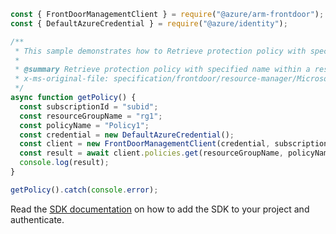 ```javascript
const { FrontDoorManagementClient } = require("@azure/arm-frontdoor");
const { DefaultAzureCredential } = require("@azure/identity");

/**
 * This sample demonstrates how to Retrieve protection policy with specified name within a resource group.
 *
 * @summary Retrieve protection policy with specified name within a resource group.
 * x-ms-original-file: specification/frontdoor/resource-manager/Microsoft.Network/stable/2020-11-01/examples/WafPolicyGet.json
 */
async function getPolicy() {
  const subscriptionId = "subid";
  const resourceGroupName = "rg1";
  const policyName = "Policy1";
  const credential = new DefaultAzureCredential();
  const client = new FrontDoorManagementClient(credential, subscriptionId);
  const result = await client.policies.get(resourceGroupName, policyName);
  console.log(result);
}

getPolicy().catch(console.error);
```

Read the [SDK documentation](https://github.com/Azure/azure-sdk-for-js/blob/%40azure%2Farm-frontdoor_5.0.1/sdk/frontdoor/arm-frontdoor/README.md) on how to add the SDK to your project and authenticate.
